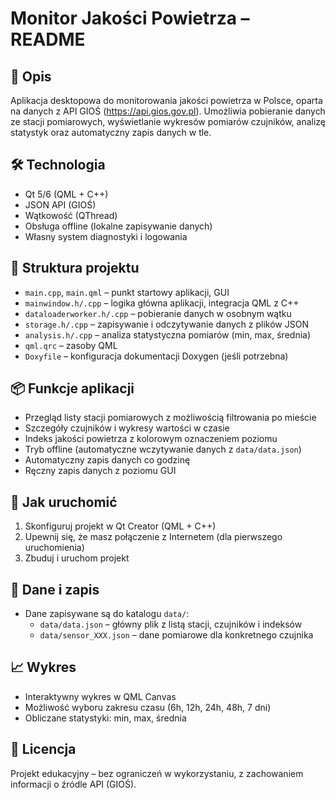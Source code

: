 Monitor Jakości Powietrza – README
==================================

📌 Opis
-------
Aplikacja desktopowa do monitorowania jakości powietrza w Polsce, oparta na danych z API GIOŚ (https://api.gios.gov.pl). Umożliwia pobieranie danych ze stacji pomiarowych, wyświetlanie wykresów pomiarów czujników, analizę statystyk oraz automatyczny zapis danych w tle.

🛠 Technologia
--------------
- Qt 5/6 (QML + C++)
- JSON API (GIOŚ)
- Wątkowość (QThread)
- Obsługa offline (lokalne zapisywanie danych)
- Własny system diagnostyki i logowania

📁 Struktura projektu
---------------------
- `main.cpp`, `main.qml` – punkt startowy aplikacji, GUI
- `mainwindow.h/.cpp` – logika główna aplikacji, integracja QML z C++
- `dataloaderworker.h/.cpp` – pobieranie danych w osobnym wątku
- `storage.h/.cpp` – zapisywanie i odczytywanie danych z plików JSON
- `analysis.h/.cpp` – analiza statystyczna pomiarów (min, max, średnia)
- `qml.qrc` – zasoby QML
- `Doxyfile` – konfiguracja dokumentacji Doxygen (jeśli potrzebna)

📦 Funkcje aplikacji
---------------------
- Przegląd listy stacji pomiarowych z możliwością filtrowania po mieście
- Szczegóły czujników i wykresy wartości w czasie
- Indeks jakości powietrza z kolorowym oznaczeniem poziomu
- Tryb offline (automatyczne wczytywanie danych z `data/data.json`)
- Automatyczny zapis danych co godzinę
- Ręczny zapis danych z poziomu GUI

🚀 Jak uruchomić
----------------
1. Skonfiguruj projekt w Qt Creator (QML + C++)
2. Upewnij się, że masz połączenie z Internetem (dla pierwszego uruchomienia)
3. Zbuduj i uruchom projekt

📂 Dane i zapis
--------------
- Dane zapisywane są do katalogu `data/`:
  - `data/data.json` – główny plik z listą stacji, czujników i indeksów
  - `data/sensor_XXX.json` – dane pomiarowe dla konkretnego czujnika

📈 Wykres
---------
- Interaktywny wykres w QML Canvas
- Możliwość wyboru zakresu czasu (6h, 12h, 24h, 48h, 7 dni)
- Obliczane statystyki: min, max, średnia

📄 Licencja
-----------
Projekt edukacyjny – bez ograniczeń w wykorzystaniu, z zachowaniem informacji o źródle API (GIOŚ).
